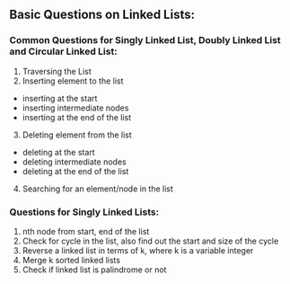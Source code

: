 ## Basic Questions on Linked Lists:

### Common Questions for Singly Linked List, Doubly Linked List and Circular Linked List:

1. Traversing the List
2. Inserting element to the list
  * inserting at the start
  * inserting intermediate nodes
  * inserting at the end of the list
3. Deleting element from the list
  * deleting at the start
  * deleting intermediate nodes
  * deleting at the end of the list
4. Searching for an element/node in the list

### Questions for Singly Linked Lists:

1. nth node from start, end of the list
2. Check for cycle in the list, also find out the start and size of the cycle
3. Reverse a linked list in terms of k, where k is a variable integer
4. Merge k sorted linked lists
5. Check if linked list is palindrome or not
